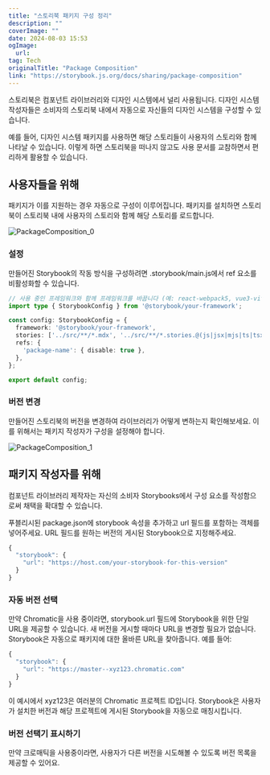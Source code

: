 ```yaml
---
title: "스토리북 패키지 구성 정리"
description: ""
coverImage: ""
date: 2024-08-03 15:53
ogImage: 
  url: 
tag: Tech
originalTitle: "Package Composition"
link: "https://storybook.js.org/docs/sharing/package-composition"
---
```





스토리북은 컴포넌트 라이브러리와 디자인 시스템에서 널리 사용됩니다. 디자인 시스템 작성자들은 소비자의 스토리북 내에서 자동으로 자신들의 디자인 시스템을 구성할 수 있습니다.

예를 들어, 디자인 시스템 패키지를 사용하면 해당 스토리들이 사용자의 스토리와 함께 나타날 수 있습니다. 이렇게 하면 스토리북을 떠나지 않고도 사용 문서를 교참하면서 편리하게 활용할 수 있습니다.

## 사용자들을 위해

패키지가 이를 지원하는 경우 자동으로 구성이 이루어집니다. 패키지를 설치하면 스토리북이 스토리북 내에 사용자의 스토리와 함께 해당 스토리를 로드합니다.



![PackageComposition_0](/assets/img/PackageComposition_0.png)

### 설정

만들어진 Storybook의 작동 방식을 구성하려면 .storybook/main.js에서 ref 요소를 비활성화할 수 있습니다.

```typescript
// 사용 중인 프레임워크와 함께 프레임워크를 바꿉니다 (예: react-webpack5, vue3-vite)
import type { StorybookConfig } from '@storybook/your-framework';

const config: StorybookConfig = {
  framework: '@storybook/your-framework',
  stories: ['../src/**/*.mdx', '../src/**/*.stories.@(js|jsx|mjs|ts|tsx)'],
  refs: {
    'package-name': { disable: true },
  },
};

export default config;
```



### 버전 변경

만들어진 스토리북의 버전을 변경하여 라이브러리가 어떻게 변하는지 확인해보세요. 이를 위해서는 패키지 작성자가 구성을 설정해야 합니다.

![PackageComposition_1](/assets/img/PackageComposition_1.png)

## 패키지 작성자를 위해



컴포넌트 라이브러리 제작자는 자신의 소비자 Storybooks에서 구성 요소를 작성함으로써 채택을 확대할 수 있습니다.

푸블리시된 package.json에 storybook 속성을 추가하고 url 필드를 포함하는 객체를 넣어주세요. URL 필드를 원하는 버전의 게시된 Storybook으로 지정해주세요.

```js
{
  "storybook": {
    "url": "https://host.com/your-storybook-for-this-version"
  }
}
```

### 자동 버전 선택



만약 Chromatic을 사용 중이라면, storybook.url 필드에 Storybook을 위한 단일 URL을 제공할 수 있습니다. 새 버전을 게시할 때마다 URL을 변경할 필요가 없습니다. Storybook은 자동으로 패키지에 대한 올바른 URL을 찾아줍니다. 예를 들어:

```js
{
  "storybook": {
    "url": "https://master--xyz123.chromatic.com"
  }
}
```

이 예시에서 xyz123은 여러분의 Chromatic 프로젝트 ID입니다. Storybook은 사용자가 설치한 버전과 해당 프로젝트에 게시된 Storybook을 자동으로 매칭시킵니다.

### 버전 선택기 표시하기



만약 크로매틱을 사용중이라면, 사용자가 다른 버전을 시도해볼 수 있도록 버전 목록을 제공할 수 있어요.